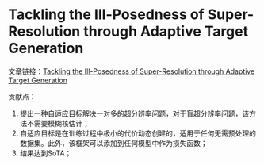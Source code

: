 # Tackling the Ill-Posedness of Super-Resolution through Adaptive Target Generation

<!-- omit in toc -->

文章链接：[Tackling the Ill-Posedness of Super-Resolution through Adaptive Target Generation](https://openaccess.thecvf.com//content/CVPR2021/papers/Jo_Tackling_the_Ill-Posedness_of_Super-Resolution_Through_Adaptive_Target_Generation_CVPR_2021_paper.pdf)

贡献点：

1. 提出一种自适应目标解决一对多的超分辨率问题，对于盲超分辨率问题，该方法不需要模糊核估计；
2. 自适应目标是在训练过程中极小的代价动态创建的，适用于任何无需预处理的数据集。此外，该框架可以添加到任何模型中作为损失函数；
3. 结果达到SoTA；
